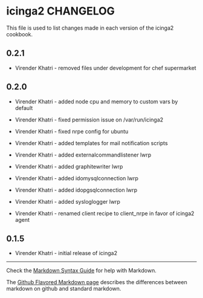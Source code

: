 icinga2 CHANGELOG
=================

This file is used to list changes made in each version of the icinga2 cookbook.

0.2.1
-----

- Virender Khatri - removed files under development for chef supermarket

0.2.0
-----

- Virender Khatri - added node cpu and memory to custom vars by default

- Virender Khatri - fixed permission issue on /var/run/icinga2

- Virender Khatri - fixed nrpe config for ubuntu

- Virender Khatri - added templates for mail notification scripts

- Virender Khatri - added externalcommandlistener lwrp

- Virender Khatri - added graphitewriter lwrp

- Virender Khatri - added idomysqlconnection lwrp

- Virender Khatri - added idopgsqlconnection lwrp

- Virender Khatri - added sysloglogger lwrp

- Virender Khatri - renamed client recipe to client_nrpe in favor of icinga2 agent

0.1.5
-----

- Virender Khatri - initial release of icinga2

- - -
Check the [Markdown Syntax Guide](http://daringfireball.net/projects/markdown/syntax) for help with Markdown.

The [Github Flavored Markdown page](http://github.github.com/github-flavored-markdown/) describes the differences between markdown on github and standard markdown.
